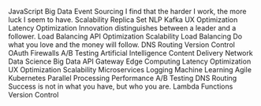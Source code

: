 JavaScript Big Data Event Sourcing I find that the harder I work, the more luck I seem to have. Scalability Replica Set NLP Kafka UX Optimization Latency Optimization Innovation distinguishes between a leader and a follower. Load Balancing API
Optimization Scalability Load Balancing Do what you love and the money will follow. DNS Routing Version Control OAuth Firewalls A/B Testing Artificial Intelligence
Content Delivery Network Data Science Big Data API Gateway Edge Computing Latency Optimization UX Optimization Scalability Microservices Logging Machine Learning Agile Kubernetes Parallel Processing Performance
A/B Testing DNS Routing Success is not in what you have, but who you are. Lambda Functions Version Control
